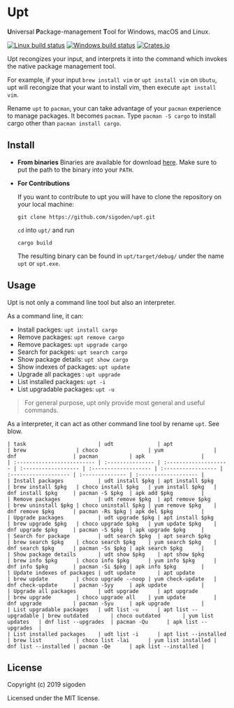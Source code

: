 # Upt
**U**niversal **P**ackage-management **T**ool for Windows, macOS and Linux.

[![Linux build status](https://travis-ci.org/sigoden/upt.svg)](https://travis-ci.org/sigoden/upt)
[![Windows build status](https://ci.appveyor.com/api/projects/status/github/sigoden/upt?svg=true)](https://ci.appveyor.com/project/sigoden/upt)
[![Crates.io](https://img.shields.io/crates/v/upt.svg)](https://crates.io/crates/upt)

Upt recongizes your input, and interprets it into the command which invokes the native package management tool.

For example, if your input `brew install vim` or `upt install vim` on `Ubutu`, upt will recongize that your want to install vim, then execute `apt install vim`.

Rename `upt` to `pacman`, your can take advantage of your `pacman` experience to manage packages. It becomes `pacman`. Type `pacman -S cargo` to install cargo other than `pacman install cargo`. 

## Install

- **From binaries**
   Binaries are available for download [here][releases]. Make sure to put the path to the binary into your `PATH`.

<!-- - **From Crates.io**

   This requires at least [Rust] 1.20 and Cargo to be installed. Once you have installed
   Rust, type the following in the terminal:

   ```
   cargo install upt
   ```

   This will download and compile upt for you, the only thing left to do is
   to add the Cargo bin directory to your `PATH`. -->

- **For Contributions**  

   If you want to contribute to upt  you will have to clone the repository on
   your local machine:

   ```
   git clone https://github.com/sigoden/upt.git
   ```

   `cd` into `upt/` and run

   ```
   cargo build
   ```

   The resulting binary can be found in `upt/target/debug/` under the name
   `upt` or `upt.exe`.

## Usage

Upt is not only a command line tool but also an interpreter.

As a command line, it can:

- Install packges: `upt install cargo`
- Remove packages: `upt remove cargo`
- Remove packages: `upt upgrade cargo`
- Search for packges:  `upt search cargo`
- Show package details:  `upt show cargo`
- Show indexes of packages:  `upt update`
- Upgrade all packages :  `upt upgrade`
- List installed packages: `upt -i`
- List upgradable packages: `upt -u`

> For general purpose, upt only provide most general and useful commands.

As a interpreter, it can act as other command line tool by rename `upt`. See blow.

```
| task                       | udt              | apt                   | brew                | choco                | yum                | dnf                  | pacman          | apk                  |
| :------------------------- | :--------------- | :-------------------- | :------------------ | :------------------- | :----------------- | :------------------- | :-------------- | :------------------- |
| Install packages           | udt install $pkg | apt install $pkg      | brew install $pkg   | choco install $pkg   | yum install $pkg   | dnf install $pkg     | pacman -S $pkg  | apk add $pkg         |
| Remove packages            | udt remove $pkg  | apt remove $pkg       | brew uninstall $pkg | choco uninstall $pkg | yum remove $pkg    | dnf remove $pkg      | pacman -Rs $pkg | apk del $pkg         |
| Upgrade packages           | udt upgrade $pkg | apt install $pkg      | brew upgrade $pkg   | choco upgrade $pkg   | yum update $pkg    | dnf upgrade $pkg     | pacman -S $pkg  | apk upgrade $pkg     |
| Search for package         | udt search $pkg  | apt search $pkg       | brew search $pkg    | choco search $pkg    | yum search $pkg    | dnf search $pkg      | pacman -Ss $pkg | apk search $pkg      |
| Show package details       | udt show $pkg    | apt show $pkg         | brew info $pkg      | choco info $pkg      | yum info $pkg      | dnf info $pkg        | pacman -Si $pkg | apk info $pkg        |
| Update indexes of packages | udt update       | apt update            | brew update         | choco upgrade --noop | yum check-update   | dnf check-update     | pacman -Syy     | apk update           |
| Upgrade all packages       | udt upgrade      | apt upgrade           | brew upgrade        | choco upgrade all    | yum update         | dnf upgrade          | pacman -Syu     | apk upgrade          |
| List upgradable packages   | udt list -u      | apt list --upgradable | brew outdated       | choco outdated       | yum list updates   | dnf list --upgrades  | pacman -Qu      | apk list --upgrades  |
| List installed packages    | udt list -i      | apt list --installed  | brew list           | choco list -lai      | yum list installed | dnf list --installed | pacman -Qe      | apk list --installed |
```

## License

Copyright (c) 2019 sigoden

Licensed under the MIT license.

[releases]: https://github.com/sigoden/upt/releases